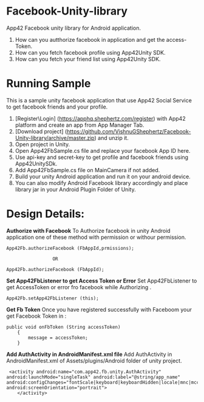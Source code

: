 Facebook-Unity-library
======================

App42 Facebook unity library for Android application.

1. How can you autthorize facebook in application and get the access-Token.
2. How can you fetch facebook profile using App42Unity SDK.
3. How can you fetch your friend list using App42Unity SDK.

# Running Sample
This is a sample unity facebook application that use App42 Social Service to get facebook friends and your profile.

1. [Register\Login] (https://apphq.shephertz.com/register) with App42 platform and create an app from App Manager Tab. 
2. [Download project] (https://github.com/VishnuGShephertz/Facebook-Unity-library/archive/master.zip) and unzip it.
3. Open project in Unity.
4. Open App42FbSample.cs file and replace your facebook App ID here.
5. Use api-key and secret-key to get profile and facebook friends using App42UnitySDk.
6. Add App42FbSample.cs file on MainCamera if not added.
7. Build your unity Android application and run it on your android device.
8. You can also modify Android Facebook library accordingly and place library jar in your Android Plugin Folder of Unity.


# Design Details:

__Authorize with Facebook__ To Authorize facebook in unity Android application one of these  method with permission or withour permission.
 
```
App42Fb.authorizeFacebook (FbAppId,prmissions);

                 OR

App42Fb.authorizeFacebook (FbAppId);

```
__Set App42FbListener to get Access Token or Error__ Set App42FbListener to get AccessToken or error fro facebook while Authorizing .
 
```
App42Fb.setApp42FbListener (this);

```

__Get Fb Token__ Once you have registered successfully with Faceboom your get Facebook Token in :
 
```
public void onFbToken (String accessToken)
	{
		message = accessToken;
	}

```
__Add AuthActivity in AndroidManifest.xml file__ Add AuthActivity in AndroidManifest.xml of Assets/plugins/Android folder of unity project.
 
```
 <activity android:name="com.app42.fb.unity.AuthActivity" android:launchMode="singleTask" android:label="@string/app_name" android:configChanges="fontScale|keyboard|keyboardHidden|locale|mnc|mcc|navigation|orientation|screenLayout|screenSize|smallestScreenSize|uiMode|touchscreen" android:screenOrientation="portrait">
    </activity>

```

